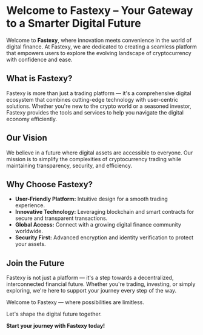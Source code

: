 # Welcome to Fastexy – Your Gateway to a Smarter Digital Future  

Welcome to **Fastexy**, where innovation meets convenience in the world of digital finance. At Fastexy, we are dedicated to creating a seamless platform that empowers users to explore the evolving landscape of cryptocurrency with confidence and ease.

## What is Fastexy?  
Fastexy is more than just a trading platform — it's a comprehensive digital ecosystem that combines cutting-edge technology with user-centric solutions. Whether you're new to the crypto world or a seasoned investor, Fastexy provides the tools and services to help you navigate the digital economy efficiently.

## Our Vision  
We believe in a future where digital assets are accessible to everyone. Our mission is to simplify the complexities of cryptocurrency trading while maintaining transparency, security, and efficiency.

## Why Choose Fastexy?  
- **User-Friendly Platform:** Intuitive design for a smooth trading experience.  
- **Innovative Technology:** Leveraging blockchain and smart contracts for secure and transparent transactions.  
- **Global Access:** Connect with a growing digital finance community worldwide.  
- **Security First:** Advanced encryption and identity verification to protect your assets.  

## Join the Future  
Fastexy is not just a platform — it's a step towards a decentralized, interconnected financial future. Whether you're trading, investing, or simply exploring, we're here to support your journey every step of the way.

Welcome to Fastexy — where possibilities are limitless.  

Let's shape the digital future together.  

**Start your journey with Fastexy today!**  
